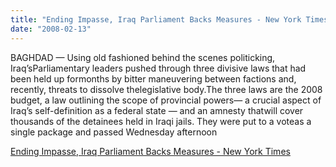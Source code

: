 ```yaml
---
title: "Ending Impasse, Iraq Parliament Backs Measures - New York Times"
date: "2008-02-13"
---
```


BAGHDAD — Using old fashioned behind the scenes politicking, Iraq’sParliamentary leaders pushed through three divisive laws that had been held up formonths by bitter maneuvering between factions and, recently, threats to dissolve thelegislative body.The three laws are the 2008 budget, a law outlining the scope of provincial powers— a crucial aspect of Iraq’s self-definition as a federal state — and an amnesty thatwill cover thousands of the detainees held in Iraqi jails. They were put to a voteas a single package and passed Wednesday afternoon  

  
[Ending Impasse, Iraq Parliament Backs Measures - New York Times](https://www.nytimes.com/2008/02/14/world/middleeast/14iraq.html?_r=1&ex=1360645200&en=5320a7d5a25849ee&ei=5088&partner=rssnyt&emc=rss&oref=slogin)
